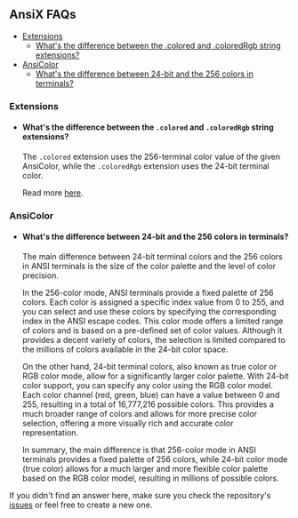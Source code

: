 ## AnsiX FAQs


- [Extensions](#extensions)
  - [What's the difference between the .colored and .coloredRgb string extensions?](#whats-the-difference-between-the-colored-and-coloredrgb-string-extensions)
- [AnsiColor](#ansicolor)
  - [What's the difference between 24-bit and the 256 colors in terminals?](#whats-the-difference-between-24-bit-and-the-256-colors-in-terminals)


### Extensions

- #### What's the difference between the `.colored` and `.coloredRgb` string extensions?

  The `.colored` extension uses the 256-terminal color value of the given AnsiColor, while the `.coloredRgb` 
extension uses the 24-bit terminal color.

  Read more [here](#whats-the-difference-between-the-colored-and-coloredrgb-string-extensions).


### AnsiColor

- #### What's the difference between 24-bit and the 256 colors in terminals?

  The main difference between 24-bit terminal colors and the 256 colors in ANSI terminals
is the size of the color palette and the level of color precision.

  In the 256-color mode, ANSI terminals provide a fixed palette of 256 colors.
Each color is assigned a specific index value from 0 to 255, and you can select and use these colors by
specifying the corresponding index in the ANSI escape codes.
This color mode offers a limited range of colors and is based on a pre-defined set of color values.
Although it provides a decent variety of colors, the selection is limited compared to the millions of
colors available in the 24-bit color space.

  On the other hand, 24-bit terminal colors, also known as true color or RGB color mode, allow for a
significantly larger color palette. With 24-bit color support, you can specify any color using the RGB color model.
Each color channel (red, green, blue) can have a value between 0 and 255, resulting in a total of 16,777,216
possible colors. This provides a much broader range of colors and allows for more precise color selection,
offering a more visually rich and accurate color representation.

  In summary, the main difference is that 256-color mode in ANSI terminals provides a fixed palette of 256 colors,
while 24-bit color mode (true color) allows for a much larger and more flexible color palette
based on the RGB color model, resulting in millions of possible colors.


If you didn't find an answer here, make sure you check the repository's [issues](https://github.com/nikosportolos/ansix/issues) 
or feel free to create a new one.
